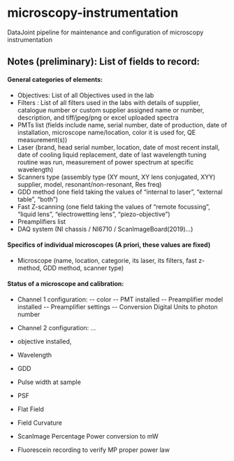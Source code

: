 # microscopy-instrumentation
DataJoint pipeline for maintenance and configuration of microscopy instrumentation


## Notes (preliminary): List of fields to record:

#### General categories of elements:

* Objectives: List of all Objectives used in the lab
* Filters : List of all filters used in the labs with details of supplier, catalogue number or custom supplier assigned name or number, description, and tiff/jpeg/png or excel uploaded spectra
* PMTs list (fields include name, serial number, date of production, date of installation, microscope name/location, color it is used for, QE measurement(s))
* Laser (brand, head serial number, location, date of most recent install, date of cooling liquid replacement, date of last wavelength tuning routine was run, measurement of power spectrum at specific wavelength)
* Scanners type (assembly type (XY mount, XY lens conjugated, XYY) supplier, model, resonant/non-resonant, Res freq)
* GDD method (one field taking the values of “internal to laser”, “external table”, “both”)
* Fast Z-scanning (one field taking the values of “remote focussing”, “liquid lens”, “electrowetting lens”, “piezo-objective”)
* Preamplifiers list 
* DAQ system (NI chassis / NI6710 / ScanImageBoard(2019)...)

#### Specifics of individual microscopes (A priori, these values are fixed)

- Microscope (name, location, categorie, its laser, its filters, fast z-method, GDD method, scanner type)


#### Status of a microscope and  calibration:

- Channel 1 configuration:
  -- color
  -- PMT installed
  -- Preamplifier model installed
  -- Preamplifier settings
  -- Conversion Digital Units to photon number
- Channel 2 configuration: ...

- objective installed,

- Wavelength
- GDD
- Pulse width at sample
- PSF
- Flat Field
- Field Curvature
- ScanImage Percentage Power conversion to mW
- Fluorescein recording to verify MP proper power law





